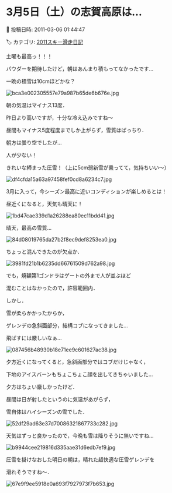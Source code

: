 # 3月5日（土）の志賀高原は…

📅 投稿日時: 2011-03-06 01:44:47

🏷️ カテゴリ: [2011スキー滑走日記](ca488c98cfb9169941c3e73770dcefb56.md)

土曜も最高っ！！！





パウダーを期待したけど，朝はあんまり積もってなかったです…


一晩の積雪は10cmほどかな？




![bca3e002305557e79a987b65de6b676e.jpg](images/bca3e002305557e79a987b65de6b676e.jpg)




朝の気温はマイナス13度．


昨日より高いですが，十分な冷え込みですね～


昼間もマイナス5度程度までしか上がらず，雪質はばっちり．





朝方は曇り空でしたが…


人が少ない！


きれいな締まった圧雪！（上に5cm弱新雪が乗ってて，気持ちいい～）




![df4cfda15a63a97458fef0cd8a6234c7.jpg](images/df4cfda15a63a97458fef0cd8a6234c7.jpg)




3月に入って，今シーズン最高に近いコンディションが楽しめるとは！





昼近くになると，天気も晴天に！




![1bd47cae339d1a26288ea80ec11bdd41.jpg](images/1bd47cae339d1a26288ea80ec11bdd41.jpg)







晴天，最高の雪質…




![84d08019765da27b2f8ec9def8253ea0.jpg](images/84d08019765da27b2f8ec9def8253ea0.jpg)







ちょっと混んできたのが欠点か．




![3981fd21b1b6235dd66761509d762a98.jpg](images/3981fd21b1b6235dd66761509d762a98.jpg)







でも，焼額第1ゴンドラはゲートの外まで人が並ぶほど


混むことはなかったので，許容範囲内．





しかし．


雪が柔らかかったからか，


ゲレンデの急斜面部分，結構コブになってきました…


飛ばすには厳しいなぁ…




![087456b48930b18e71ee9c601627ac38.jpg](images/087456b48930b18e71ee9c601627ac38.jpg)







夕方近くになってくると，急斜面部分ではコブだけじゃなく，


下地のアイスバーンもちょこちょこ顔を出してきちゃいました…





夕方はちょい厳しかったけど．


昼間は日が射したというのに気温があがらず，


雪自体はハイシーズンの雪でした．




![52df29ad63e37d70086321867733c282.jpg](images/52df29ad63e37d70086321867733c282.jpg)







天気はずっと良かったので，今晩も雪は降りそうに無いですね…




![b9944cee219816d335aae31d6edb7ef9.jpg](images/b9944cee219816d335aae31d6edb7ef9.jpg)







圧雪を掛けなおした明日の朝は，晴れた超快適な圧雪ゲレンデを


滑れそうですね～．







![67e9f9ee5918e0a693f7927973f7b653.jpg](images/67e9f9ee5918e0a693f7927973f7b653.jpg)
